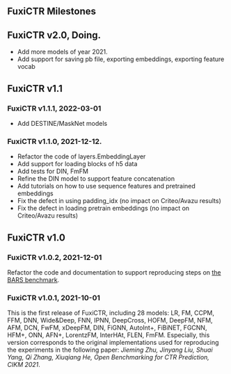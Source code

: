 ## FuxiCTR Milestones


## FuxiCTR v2.0, Doing.
+ Add more models of year 2021.
+ Add support for saving pb file, exporting embeddings, exporting feature vocab


## FuxiCTR v1.1

### FuxiCTR v1.1.1, 2022-03-01
+ Add DESTINE/MaskNet models

### FuxiCTR v1.1.0, 2021-12-12.
+ Refactor the code of layers.EmbeddingLayer
+ Add support for loading blocks of h5 data
+ Add tests for DIN, FmFM
+ Refine the DIN model to support feature concatenation
+ Add tutorials on how to use sequence features and pretrained embeddings
+ Fix the defect in using padding_idx (no impact on Criteo/Avazu results)
+ Fix the defect in loading pretrain embeddings (no impact on Criteo/Avazu results)

## FuxiCTR v1.0

### FuxiCTR v1.0.2, 2021-12-01
Refactor the code and documentation to support reproducing steps on [the BARS benchmark](https://github.com/openbenchmark/BARS/tree/master/ctr_prediction/benchmarks).

### FuxiCTR v1.0.1, 2021-10-01
This is the first release of FuxiCTR, including 28 models: LR, FM, CCPM, FFM, DNN, Wide&Deep, FNN, IPNN, DeepCross, HOFM, DeepFM, NFM, AFM, DCN, FwFM, xDeepFM, DIN, FiGNN, AutoInt+, FiBiNET, FGCNN, HFM+, ONN, AFN+, LorentzFM, InterHAt, FLEN, FmFM. Especially, this version corresponds to the original implementations used for reproducing the experiments in the following paper: *Jieming Zhu, Jinyang Liu, Shuai Yang, Qi Zhang, Xiuqiang He, Open Benchmarking for CTR Prediction, CIKM 2021*.






